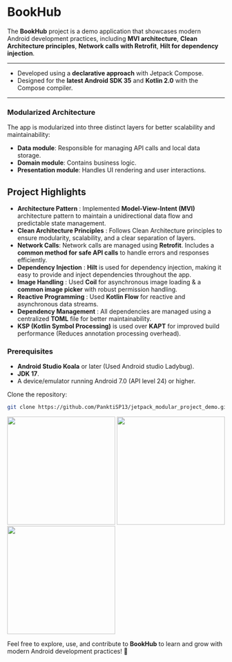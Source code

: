 # BookHub

The **BookHub** project is a demo application that showcases modern Android development practices, including **MVI architecture**, **Clean Architecture principles**, **Network calls with Retrofit**, **Hilt for dependency injection**.

---

- Developed using a **declarative approach** with Jetpack Compose.
- Designed for the **latest Android SDK 35** and **Kotlin 2.0** with the Compose compiler.

---

### **Modularized Architecture**

The app is modularized into three distinct layers for better scalability and maintainability:
- **Data module**: Responsible for managing API calls and local data storage.
- **Domain module**: Contains business logic.
- **Presentation module**: Handles UI rendering and user interactions.

###

## Project Highlights

- **Architecture Pattern** :  Implemented **Model-View-Intent (MVI)** architecture pattern to maintain a unidirectional data flow and predictable state management.
- **Clean Architecture Principles** :  Follows Clean Architecture principles to ensure modularity, scalability, and a clear separation of layers.
- **Network Calls**:  Network calls are managed using **Retrofit**. Includes a **common method for safe API calls** to handle errors and responses efficiently.
- **Dependency Injection** :  **Hilt** is used for dependency injection, making it easy to provide and inject dependencies throughout the app.
- **Image Handling** :  Used **Coil** for asynchronous image loading & a **common image picker** with robust permission handling.
- **Reactive Programming** :  Used  **Kotlin Flow** for reactive and asynchronous data streams.
- **Dependency Management** :  All dependencies are managed using a centralized **TOML** file for better maintainability.
- **KSP (Kotlin Symbol Processing)** is used over **KAPT** for improved build performance (Reduces annotation processing overhead).


### Prerequisites
- **Android Studio Koala** or later (Used Android studio Ladybug).
- **JDK 17**.
- A device/emulator running Android 7.0 (API level 24) or higher.

Clone the repository:
   ```bash
   git clone https://github.com/PanktiSP13/jetpack_modular_project_demo.git
   ```

<img src="https://github.com/user-attachments/assets/f88cf162-786d-4118-8ccf-566e6b2214d4" width="250" >
<img src="https://github.com/user-attachments/assets/fd7b35ba-4ad0-4984-90dc-83ddda3cbb16" width="250" >
<img src="https://github.com/user-attachments/assets/cb5015d2-52ba-486d-aa60-ef80b6668b7e" width="250" >

Feel free to explore, use, and contribute to **BookHub** to learn and grow with modern Android development practices! 🚀

